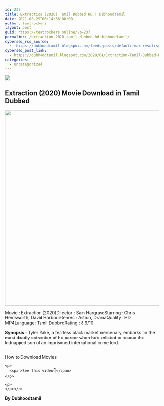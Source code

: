 ```yaml
---
id: 237
title: Extraction (2020) Tamil Dubbed HD | Dubhoodtamil
date: 2021-08-29T06:14:36+00:00
author: tentrockers
layout: post
guid: https://tentrockers.online/?p=237
permalink: /extraction-2020-tamil-dubbed-hd-dubhoodtamil/
cyberseo_rss_source:
  - 'https://dubhoodtamil.blogspot.com/feeds/posts/default?max-results=150&start-index=301'
cyberseo_post_link:
  - https://dubhoodtamil.blogspot.com/2020/04/Extraction-Tamil-Dubbed-HD.html
categories:
  - Uncategorized
---
```

<div class="media_block">
  <img src="https://1.bp.blogspot.com/-IQwlKzR2_2o/XqnE32qonWI/AAAAAAAAA8g/ntmy3wiLfGQdUKGoBaI7YMBjOBdkDXMjQCNcBGAsYHQ/s72-c/d.jpg" class="media_thumbnail" />
</div>

<div dir="ltr" trbidi="on" readability="13.006644518272">
  <h2>
    <span>Extraction (2020) Movie Download in Tamil Dubbed</span>
  </h2>
  
  <div class="separator">
    <a href="https://1.bp.blogspot.com/-IQwlKzR2_2o/XqnE32qonWI/AAAAAAAAA8g/ntmy3wiLfGQdUKGoBaI7YMBjOBdkDXMjQCNcBGAsYHQ/s1600/d.jpg" imageanchor="1"><img loading="lazy" border="0" data-original-height="756" data-original-width="756" height="640" src="https://1.bp.blogspot.com/-IQwlKzR2_2o/XqnE32qonWI/AAAAAAAAA8g/ntmy3wiLfGQdUKGoBaI7YMBjOBdkDXMjQCNcBGAsYHQ/s640/d.jpg" width="640" /></a>
  </div>
  
  <p>
    <span>Movie<span> </span>:<span> </span>Extraction (2020)</span><span>Director<span> </span>:<span> </span>Sam Hargrave</span><span>Starring<span> </span>:<span> </span>Chris Hemsworth, David Harbour</span><span>Genres<span> </span>:<span> </span>Action, Drama</span><span>Quality<span> </span>:<span> </span>HD MP4</span><span>Language</span>:<span> </span><span>Tamil Dubbed</span><span>Rating</span><span> </span><span>:</span><span> </span><span>8.9/10</span>
  </p>
  
  <p>
    <span><b>Synopsis :</b> Tyler Rake, a fearless black market mercenary, embarks on the most deadly extraction of his career when he&#8217;s enlisted to rescue the kidnapped son of an imprisoned international crime lord.</span>
  </p>
  
  <h2>
  </h2>
  
  <h2>
  </h2>
  
  <h2>
  </h2>
  
  <div>
    <p>
      <span>How to Download Movies</span>
    </p>
    
    <p>
      <span>See this video👇</span>
    </p>
    
    <p>
    </p></p>
  </div>
  
  <p>
    <span><b>By Dubhoodtamil</b></span>
  </p>
</div>
